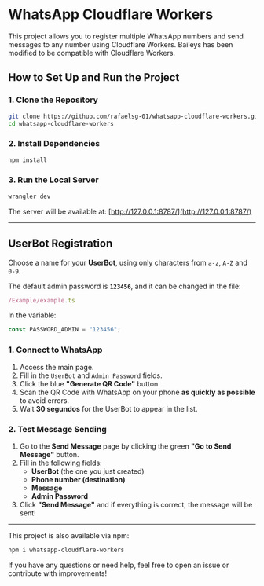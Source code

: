 # WhatsApp Cloudflare Workers

This project allows you to register multiple WhatsApp numbers and send messages to any number using Cloudflare Workers. Baileys has been modified to be compatible with Cloudflare Workers.

## How to Set Up and Run the Project

### 1. Clone the Repository
```sh
git clone https://github.com/rafaelsg-01/whatsapp-cloudflare-workers.git
cd whatsapp-cloudflare-workers
```

### 2. Install Dependencies
```sh
npm install
```

### 3. Run the Local Server
```sh
wrangler dev
```
The server will be available at: [http://127.0.0.1:8787/](http://127.0.0.1:8787/)

---

## UserBot Registration
Choose a name for your **UserBot**, using only characters from `a-z`, `A-Z` and `0-9`.

The default admin password is **`123456`**, and it can be changed in the file:
```ts
/Example/example.ts
```
In the variable:
```ts
const PASSWORD_ADMIN = "123456";
```

### 1. Connect to WhatsApp
1. Access the main page.
2. Fill in the `UserBot` and `Admin Password` fields.
3. Click the blue **"Generate QR Code"** button.
4. Scan the QR Code with WhatsApp on your phone **as quickly as possible** to avoid errors.
5. Wait **30 segundos** for the UserBot to appear in the list.

### 2. Test Message Sending
1. Go to the **Send Message** page by clicking the green **"Go to Send Message"** button.
2. Fill in the following fields:
   - **UserBot** (the one you just created)
   - **Phone number (destination)**
   - **Message**
   - **Admin Password**
3. Click **"Send Message"** and if everything is correct, the message will be sent!

---

This project is also available via npm:
```sh
npm i whatsapp-cloudflare-workers
```

If you have any questions or need help, feel free to open an issue or contribute with improvements!
